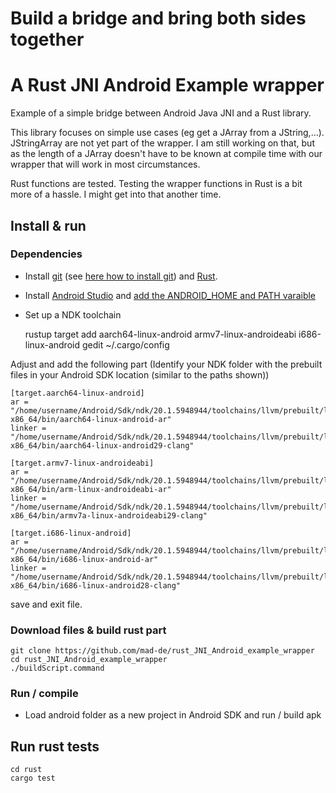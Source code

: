 # Build a bridge and bring both sides together
# A Rust JNI Android Example wrapper

Example of a simple bridge between Android Java JNI and a Rust library.

This library focuses on simple use cases (eg get a JArray from a JString,...). JStringArray are not yet part of the wrapper. I am still working on that, but as the length of a JArray doesn't have to be known at compile time with our wrapper that will work in most circumstances.

Rust functions are tested. Testing the wrapper functions in Rust is a bit more of a hassle. I might get into that another time.

## Install & run

### Dependencies

* Install [git](https://git-scm.com) (see [here how to install git](https://www.linode.com/docs/development/version-control/how-to-install-git-on-linux-mac-and-windows/))
and [Rust](https://rustup.rs/).
* Install [Android Studio](https://developer.android.com/studio) and [add the ANDROID_HOME and PATH varaible](https://web.archive.org/web/20180210044548/http://spring.io/guides/gs/android/)
* Set up a NDK toolchain

    rustup target add aarch64-linux-android armv7-linux-androideabi i686-linux-android
    gedit ~/.cargo/config

Adjust and add the following part (Identify your NDK folder with the prebuilt files in your Android SDK location (similar to the paths shown))
```
[target.aarch64-linux-android]
ar = "/home/username/Android/Sdk/ndk/20.1.5948944/toolchains/llvm/prebuilt/linux-x86_64/bin/aarch64-linux-android-ar"
linker = "/home/username/Android/Sdk/ndk/20.1.5948944/toolchains/llvm/prebuilt/linux-x86_64/bin/aarch64-linux-android29-clang"

[target.armv7-linux-androideabi]
ar = "/home/username/Android/Sdk/ndk/20.1.5948944/toolchains/llvm/prebuilt/linux-x86_64/bin/arm-linux-androideabi-ar"
linker = "/home/username/Android/Sdk/ndk/20.1.5948944/toolchains/llvm/prebuilt/linux-x86_64/bin/armv7a-linux-androideabi29-clang"

[target.i686-linux-android]
ar = "/home/username/Android/Sdk/ndk/20.1.5948944/toolchains/llvm/prebuilt/linux-x86_64/bin/i686-linux-android-ar"
linker = "/home/username/Android/Sdk/ndk/20.1.5948944/toolchains/llvm/prebuilt/linux-x86_64/bin/i686-linux-android28-clang"
```
save and exit file.

### Download files & build rust part

    git clone https://github.com/mad-de/rust_JNI_Android_example_wrapper
    cd rust_JNI_Android_example_wrapper
    ./buildScript.command

### Run / compile
* Load android folder as a new project in Android SDK and run / build apk

## Run rust tests

    cd rust
    cargo test
